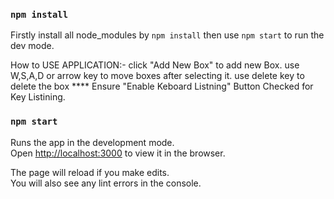### `npm install`
Firstly install all node_modules by `npm install`
then use `npm start` to run the dev mode.

How to USE APPLICATION:-
click "Add New Box" to add new Box.
use W,S,A,D or arrow key to move boxes after selecting it.
use delete key to delete the box
**** Ensure "Enable Keboard Listning" Button Checked for Key Listining.



### `npm start`

Runs the app in the development mode.\
Open [http://localhost:3000](http://localhost:3000) to view it in the browser.

The page will reload if you make edits.\
You will also see any lint errors in the console.






